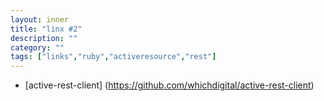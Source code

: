 ```yaml
---
layout: inner
title: "linx #2"
description: ""
category: ""
tags: ["links","ruby","activeresource","rest"]
---
```

* [active-rest-client] (https://github.com/whichdigital/active-rest-client)
